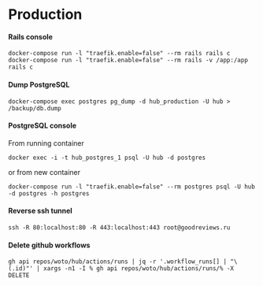 # Production

#### Rails console

```shell
docker-compose run -l "traefik.enable=false" --rm rails rails c
docker-compose run -l "traefik.enable=false" --rm rails -v /app:/app rails c
```

#### Dump PostgreSQL

```shell
docker-compose exec postgres pg_dump -d hub_production -U hub > /backup/db.dump
```

#### PostgreSQL console

From running container
```shell
docker exec -i -t hub_postgres_1 psql -U hub -d postgres
```
or from new container
```shell
docker-compose run -l "traefik.enable=false" --rm postgres psql -U hub -d postgres -h postgres
```

#### Reverse ssh tunnel

```shell
ssh -R 80:localhost:80 -R 443:localhost:443 root@goodreviews.ru
```

#### Delete github workflows

```shell
gh api repos/woto/hub/actions/runs | jq -r '.workflow_runs[] | "\(.id)"' | xargs -n1 -I % gh api repos/woto/hub/actions/runs/% -X DELETE
```